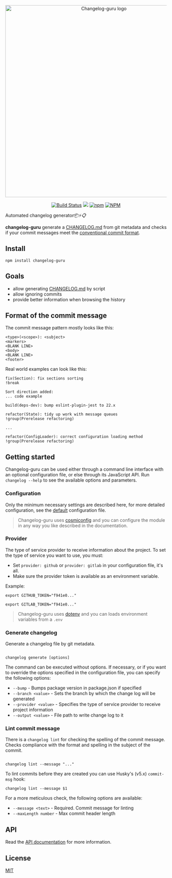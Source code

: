 <p align="center"><img width="600" src="https://cdn.jsdelivr.net/gh/keindev/changelog-guru/media/logo.svg" alt="Changelog-guru logo"></p>

<p align="center">
    <a href="https://github.com/keindev/changelog-guru/actions"><img src="https://github.com/keindev/changelog-guru/actions/workflows/build.yml/badge.svg" alt="Build Status"></a>
    <a href="https://codecov.io/gh/keindev/changelog-guru"><img src="https://codecov.io/gh/keindev/changelog-guru/branch/master/graph/badge.svg" /></a>
    <a href="https://www.npmjs.com/package/changelog-guru"><img alt="npm" src="https://img.shields.io/npm/v/changelog-guru.svg"></a>
    <a href="https://www.npmjs.com/package/changelog-guru"><img alt="NPM" src="https://img.shields.io/npm/l/changelog-guru.svg"></a>
</p>

Automated changelog generator:package::zap::clipboard:

**changelog-guru** generate a [CHANGELOG.md](CHANGELOG.md) from git metadata and checks if your commit messages meet the [conventional commit format](https://www.conventionalcommits.org/).

## Install

```console
npm install changelog-guru
```

## Goals

- allow generating [CHANGELOG.md](CHANGELOG.md) by script
- allow ignoring commits
- provide better information when browsing the history

## Format of the commit message

The commit message pattern mostly looks like this:

```
<type>(<scope>): <subject>
<markers>
<BLANK LINE>
<body>
<BLANK LINE>
<footer>
```

Real world examples can look like this:

```
fix(Section): fix sections sorting
!break

Sort direction added:
... code example
```

```
build(deps-dev): bump eslint-plugin-jest to 22.x
```

```
refactor(State): tidy up work with message queues
!group(Prerelease refactoring)

...

refactor(ConfigLoader): correct configuration loading method
!group(Prerelease refactoring)
```

## Getting started

Changelog-guru can be used either through a command line interface with an optional configuration file, or else through its JavaScript API. Run `changelog --help` to see the available options and parameters.

### Configuration

Only the minimum necessary settings are described here, for more detailed configuration, see the [default](https://github.com/keindev/changelog-guru/blob/master/.changelogrc.default.yml) configuration file.

> Changelog-guru uses [cosmiconfig](https://www.npmjs.com/package/cosmiconfig) and you can configure the module in any way you like described in the documentation.

### Provider

The type of service provider to receive information about the project. To set the type of service you want to use, you must:

- Set `provider: github` or `provider: gitlab` in your configuration file, it's all.
- Make sure the provider token is available as an environment variable.

Example:

```
export GITHUB_TOKEN="f941e0..."

export GITLAB_TOKEN="f941e0..."
```

> Changelog-guru uses [dotenv](https://www.npmjs.com/package/dotenv) and you can loads environment variables from a `.env`

### Generate changelog

Generate a changelog file by git metadata.

```

changelog generate [options]

```

The command can be executed without options. If necessary, or if you want to override the options specified in the configuration file, you can specify the following options:

- `--bump` - Bumps package version in package.json if specified
- `--branch <value>` - Sets the branch by which the change log will be generated
- `--provider <value>` - Specifies the type of service provider to receive project information
- `--output <value>` - File path to write change log to it

### Lint commit message

There is a `changelog lint` for checking the spelling of the commit message. Checks compliance with the format and spelling in the subject of the commit.

```

changelog lint --message "..."

```

To lint commits before they are created you can use Husky's (v5.x) `commit-msg` hook:

```console
changelog lint --message $1
```

For a more meticulous check, the following options are available:

- `--message <text>` - Required. Commit message for linting
- `--maxLength number` - Max commit header length

## API

Read the [API documentation](docs/api/index.md) for more information.

## License

[MIT](LICENSE)

